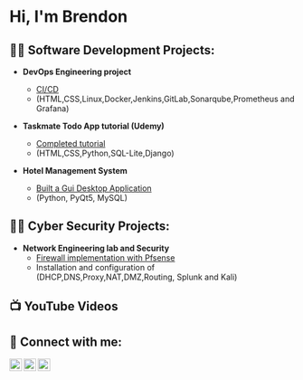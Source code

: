 <h1>Hi, I'm Brendon

<h2>👨‍💻 Software Development Projects:</h2>

- <b>DevOps Engineering project </b>
  - [CI/CD](https://github.com/brendonb/devops-lab)<b></b>
  - (HTML,CSS,Linux,Docker,Jenkins,GitLab,Sonarqube,Prometheus and Grafana)<b></b>
    
- <b> Taskmate Todo App tutorial (Udemy)</b>
  - [Completed tutorial](https://github.com/brendonb/taskmate)
  - (HTML,CSS,Python,SQL-Lite,Django)

- <b>Hotel Management System</b>
  - [Built a Gui Desktop Application](https://github.com/brendonb/Hotel-Management-System)</b>
  - (Python, PyQt5, MySQL)
    
<h2>👨‍💻 Cyber Security Projects:</h2>

- <b> Network Engineering lab and Security</b>
  - [Firewall implementation with Pfsense](https://github.com/brendonb/cybersecurity)<b></b>
  - Installation and configuration of (DHCP,DNS,Proxy,NAT,DMZ,Routing, Splunk and Kali)<b></b>

  
<h2>📺 YouTube Videos</h2>


<h2> 🤳 Connect with me:</h2>

[<img align="left" alt="JoshMadakor | YouTube" width="22px" src="https://cdn.jsdelivr.net/npm/simple-icons@v3/icons/youtube.svg" />][youtube]
[<img align="left" alt="JoshMadakor | Twitter" width="22px" src="https://cdn.jsdelivr.net/npm/simple-icons@v3/icons/twitter.svg" />][twitter]
[<img align="left" alt="JoshMadakor | LinkedIn" width="22px" src="https://cdn.jsdelivr.net/npm/simple-icons@v3/icons/linkedin.svg" />][linkedin]

[twitter]: https://twitter.com/[BarendsBrendon]
[youtube]: https://www.youtube.com/channel/UCwsS7b9pKKJ3bBONRoE3ELQ
[linkedin]: https://linkedin.com/in/brendon-barends-90aa6a28a/



